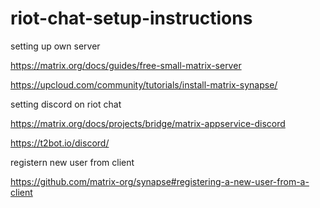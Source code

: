 # riot-chat-setup-instructions

setting up own server

https://matrix.org/docs/guides/free-small-matrix-server

https://upcloud.com/community/tutorials/install-matrix-synapse/

setting discord on riot chat

https://matrix.org/docs/projects/bridge/matrix-appservice-discord

https://t2bot.io/discord/

registern new user from client

https://github.com/matrix-org/synapse#registering-a-new-user-from-a-client

